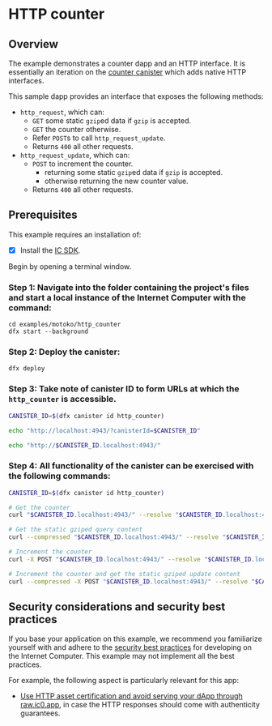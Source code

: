 # HTTP counter

## Overview

The example demonstrates a counter dapp and an HTTP interface. It is essentially an iteration on the [counter canister](../Counter/README.md) which adds native HTTP interfaces.

This sample dapp provides an interface that exposes the following methods:

*  `http_request`, which can:
    * `GET` some static `gzip`ed data if `gzip` is accepted.
    * `GET` the counter otherwise.
    * Refer `POST`s to call `http_request_update`.
    * Returns `400` all other requests.
* `http_request_update`, which can:
    * `POST` to increment the counter.
        * returning some static `gzip`ed data if `gzip` is accepted.
        * otherwise returning the new counter value.
    * Returns `400` all other requests.


## Prerequisites 

This example requires an installation of:

- [x] Install the [IC SDK](https://internetcomputer.org/docs/current/developer-docs/setup/install/index.mdx).

Begin by opening a terminal window.

### Step 1: Navigate into the folder containing the project's files and start a local instance of the Internet Computer with the command:

```
cd examples/motoko/http_counter
dfx start --background
```

### Step 2: Deploy the canister:

```
dfx deploy
```

### Step 3: Take note of canister ID to form URLs at which the `http_counter` is accessible.

```bash
CANISTER_ID=$(dfx canister id http_counter)

echo "http://localhost:4943/?canisterId=$CANISTER_ID"

echo "http://$CANISTER_ID.localhost:4943/"
```

### Step 4: All functionality of the canister can be exercised with the following commands:

```bash
CANISTER_ID=$(dfx canister id http_counter)

# Get the counter
curl "$CANISTER_ID.localhost:4943/" --resolve "$CANISTER_ID.localhost:4943:127.0.0.1"

# Get the static gziped query content
curl --compressed "$CANISTER_ID.localhost:4943/" --resolve "$CANISTER_ID.localhost:4943:127.0.0.1"

# Increment the counter
curl -X POST "$CANISTER_ID.localhost:4943/" --resolve "$CANISTER_ID.localhost:4943:127.0.0.1"

# Increment the counter and get the static gziped update content
curl --compressed -X POST "$CANISTER_ID.localhost:4943/" --resolve "$CANISTER_ID.localhost:4943:127.0.0.1"
```


## Security considerations and security best practices

If you base your application on this example, we recommend you familiarize yourself with and adhere to the [security best practices](https://internetcomputer.org/docs/current/references/security/) for developing on the Internet Computer. This example may not implement all the best practices.

For example, the following aspect is particularly relevant for this app:
* [Use HTTP asset certification and avoid serving your dApp through raw.ic0.app](https://internetcomputer.org/docs/current/references/security/rust-canister-development-security-best-practices#use-http-asset-certification-and-avoid-serving-your-dapp-through-rawic0app), in case the HTTP responses should come with authenticity guarantees.  